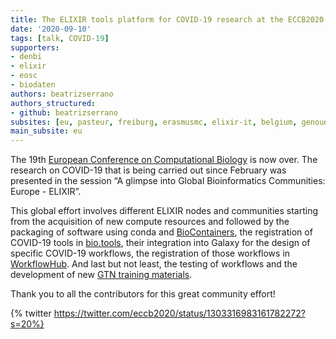 ```yaml
---
title: The ELIXIR tools platform for COVID-19 research at the ECCB2020
date: '2020-09-10'
tags: [talk, COVID-19]
supporters:
- denbi
- elixir
- eosc
- biodaten
authors: beatrizserrano
authors_structured:
- github: beatrizserrano
subsites: [eu, pasteur, freiburg, erasmusmc, elixir-it, belgium, genouest]
main_subsite: eu
---
```


The 19th [European Conference on Computational Biology](https://eccb2020.info/) is now over. The research on COVID-19 that is being carried out since February was presented in the session “A glimpse into Global Bioinformatics Communities: Europe - ELIXIR”. 

This global effort involves different ELIXIR nodes and communities starting from the acquisition of new compute resources and followed by the packaging of software using conda and [BioContainers](http://biocontainers.pro), the registration of COVID-19 tools in [bio.tools](https://covid-19.bio.tools), their integration into Galaxy for the design of specific COVID-19 workflows, the registration of those workflows in [WorkflowHub](https://covid19.workflowhub.eu). And last but not least, the testing of workflows and the development of new [GTN training materials](https://training.galaxyproject.org/training-material/search?query=covid19).

Thank you to all the contributors for this great community effort!

{% twitter https://twitter.com/eccb2020/status/1303316983161782272?s=20%}

